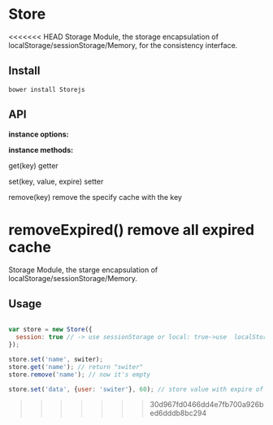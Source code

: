 Store
=====

<<<<<<< HEAD
Storage Module, the storage encapsulation of localStorage/sessionStorage/Memory, for the consistency interface.

## Install
```base
bower install Storejs
```

## API
__instance options:__

__instance methods:__

get(key) getter

set(key, value, expire) setter

remove(key) remove the specify cache with the key

removeExpired() remove all expired cache
=======
Storage Module, the starge encapsulation of  localStorage/sessionStorage/Memory.

## Usage
```javascript

var store = new Store({
  session: true // -> use sessionStorage or local: true->use  localStorage
});

store.set('name', switer);
store.get('name'); // return "switer"
store.remove('name'); // now it's empty

store.set('data', {user: 'switer'}, 60); // store value with expire of 60 seconds
```

>>>>>>> 30d967fd0466dd4e7fb700a926bed6dddb8bc294
